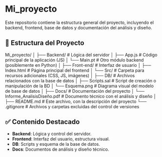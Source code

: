 # Mi_proyecto

Este repositorio contiene la estructura general del proyecto, incluyendo el backend, frontend, base de datos y documentación del análisis y diseño.

## 📁 Estructura del Proyecto
Mi_proyecto/
│
├── Backend/ # Lógica del servidor
│ ├── App.js # Código principal de la aplicación (JS)
│ └── Main.pt # Otro módulo backend (posiblemente en Python)
│
├── Front-end/ # Interfaz de usuario
│ ├── Index.html # Página principal del frontend
│ └── Src/ # Carpeta para recursos adicionales (CSS, JS, imágenes)
│
├── DB/ # Archivos relacionados con la base de datos
│ ├── Scripts.sal # Script de creación o manipulación de la BD
│ └── Esquema.png # Diagrama visual del modelo de base de datos
│
├── Docs/ # Documentación del proyecto
│ └── Informe_AnalisisDiseño.pdf # Documento técnico con el análisis y diseño
│
├── README.md # Este archivo, con la descripción del proyecto
└── .gitignore # Archivos y carpetas excluidas del control de versiones

## ✅ Contenido Destacado

- **Backend**: Lógica y control del servidor.
- **Frontend**: Interfaz del usuario, estructura visual.
- **DB**: Scripts y esquema de la base de datos.
- **Docs**: Documentos de análisis y diseño técnico.
